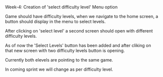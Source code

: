 

Week-4: Creation of 'select difficulty level' Menu option

Game should have difficulty levels, when we navigate to the home screen, a button should display in the menu to
select levels. 

After clicking on 'select level' a second screen should open with different difficulty levels. 

As of now the 'Select Levels' button has been added and after cliking on that new screen with two difficulty levels button is
opening.

Currently both elevels are pointing to the same game.

In coming sprint we will change as per difficulty level. 

